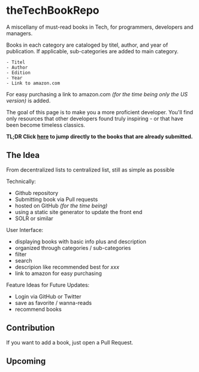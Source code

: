 # theTechBookRepo
A miscellany of must-read books in Tech, for programmers, developers and managers.

Books in each category are cataloged by titel, author, and year of publication. If applicable, sub-categories are added to main category.

    - Titel
    - Author
    - Edition
    - Year
    - Link to amazon.com

For easy purchasing a link to amazon.com *(for the time being only the US version)* is added. 

The goal of this page is to make you a more proficient developer. You'll find only resources that other developers found truly inspiring - or that have been become timeless classics.

**TL;DR Click [here](books.md) to jump directly to the books that are already submitted.**

## The Idea

From decentralized lists to centralized list, still as simple as possible

Technically:
 
- Github repository
- Submitting book via Pull requests
- hosted on GitHub *(for the time being)*
- using a static site generator to update the front end 
- SOLR or similar

User Interface:

- displaying books with basic info plus and description
- organized through categories / sub-categories
- filter 
- search 
- descripion like recommended best for *xxx*
- link to amazon for easy purchasing

Feature Ideas for Future Updates: 

- Login via GitHub or Twitter
- save as favorite / wanna-reads
- recommend books

## Contribution

If you want to add a book, just open a Pull Request. 

## Upcoming


